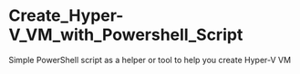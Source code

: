# Create_Hyper-V_VM_with_Powershell_Script
Simple PowerShell script as a helper or tool to help you create Hyper-V VM
